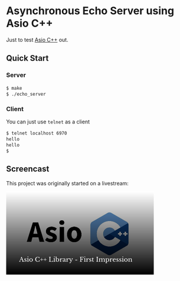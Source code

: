 # Asynchronous Echo Server using Asio C++

Just to test [Asio C++](https://think-async.com/Asio/) out.

## Quick Start

### Server

```console
$ make
$ ./echo_server
```

### Client

You can just use `telnet` as a client

```
$ telnet localhost 6970
hello
hello
$
```

## Screencast

This project was originally started on a livestream:

[![thumbnail](./thumbnail.png)](https://www.youtube.com/watch?v=aBYqGD41E9g)
